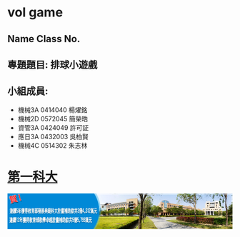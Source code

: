 # vol game

## Name Class No.

## 專題題目: 排球小遊戲

## 小組成員:
 * 機械3A     0414040   楊燿銘
 * 機械2D     0572045   簡榮皓
 * 資管3A     0424049   許可証
 * 應日3A     0432003   吳柏賢
 * 機械4C     0514302   朱志林
 
# [第一科大](http://www.nkfust.edu.tw/bin/home.php)

![NKFUST](123.jpg "第一科大")
